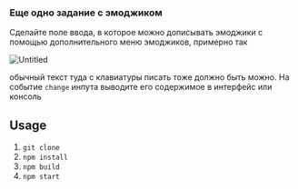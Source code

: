 ### Еще одно задание с эмоджиком

Сделайте поле ввода, в которое можно дописывать эмоджики с помощью дополнительного меню эмоджиков, примерно так

![Untitled](https://user-images.githubusercontent.com/436043/163686169-766ef715-89b5-4ada-88d7-672623713bc0.png)

обычный текст туда с клавиатуры писать тоже должно быть можно. На событие `change` инпута выводите его содержимое в интерфейс или консоль

## Usage

1. `git clone`
2. `npm install`
3. `npm build`
4. `npm start`
